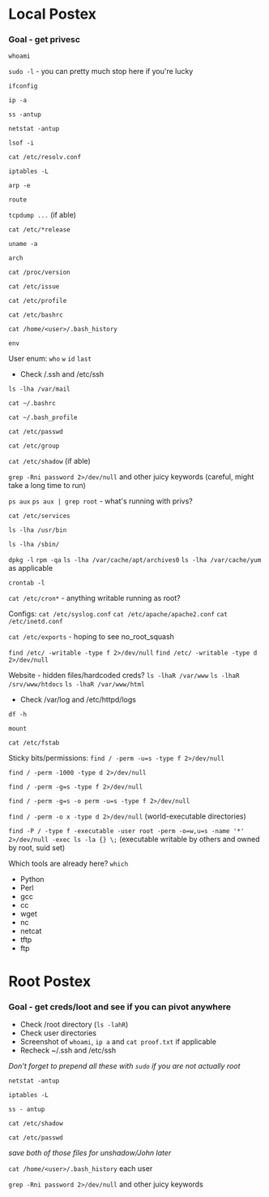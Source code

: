 # Local Postex
### Goal - get privesc

`whoami`

`sudo -l` - you can pretty much stop here if you're lucky

`ifconfig`

`ip -a`

`ss -antup`

`netstat -antup`

`lsof -i`

`cat /etc/resolv.conf`

`iptables -L`

`arp -e`

`route`

`tcpdump ...` (if able)

`cat /etc/*release`

`uname -a`

`arch`

`cat /proc/version`

`cat /etc/issue`

`cat /etc/profile`

`cat /etc/bashrc`

`cat /home/<user>/.bash_history`

`env`

User enum: `who` `w` `id` `last`
- Check /.ssh and /etc/ssh

`ls -lha /var/mail`

`cat ~/.bashrc`

`cat ~/.bash_profile`

`cat /etc/passwd`

`cat /etc/group`

`cat /etc/shadow` (if able)

`grep -Rni password 2>/dev/null` and other juicy keywords (careful, might take a long time to run)

`ps aux` `ps aux | grep root` - what's running with privs?

`cat /etc/services`

`ls -lha /usr/bin`

`ls -lha /sbin/`

`dpkg -l` `rpm -qa` `ls -lha /var/cache/apt/archives0` `ls -lha /var/cache/yum` as applicable

`crontab -l`

`cat /etc/cron*` - anything writable running as root?

Configs: `cat /etc/syslog.conf` `cat /etc/apache/apache2.conf` `cat /etc/inetd.conf`

`cat /etc/exports` - hoping to see no_root_squash

`find /etc/ -writable -type f 2>/dev/null`
`find /etc/ -writable -type d 2>/dev/null`

Website - hidden files/hardcoded creds?
`ls -lhaR /var/www` `ls -lhaR /srv/www/htdocs` `ls -lhaR /var/www/html`
- Check /var/log and /etc/httpd/logs

`df -h`

`mount`

`cat /etc/fstab`

Sticky bits/permissions:
`find / -perm -u=s -type f 2>/dev/null`

`find / -perm -1000 -type d 2>/dev/null`

`find / -perm -g=s -type f 2>/dev/null`

`find / -perm -g=s -o perm -u=s -type f 2>/dev/null`

`find / -perm -o x -type d 2>/dev/null` (world-executable directories)

`find -P / -type f -executable -user root -perm -o=w,u=s -name '*' 2>/dev/null -exec ls -la {} \;` (executable writable by others and owned by root, suid set)

Which tools are already here?
`which`
- Python
- Perl
- gcc
- cc
- wget
- nc
- netcat
- tftp
- ftp

# Root Postex
### Goal - get creds/loot and see if you can pivot anywhere
- Check /root directory (`ls -lahR`)
- Check user directories
- Screenshot of `whoami`, `ip a` and `cat proof.txt` if applicable
- Recheck ~/.ssh and /etc/ssh

*Don't forget to prepend all these with `sudo` if you are not actually root*

`netstat -antup`

`iptables -L`

`ss - antup`

`cat /etc/shadow`

`cat /etc/passwd`

*save both of those files for unshadow/John later*

`cat /home/<user>/.bash_history` each user

`grep -Rni password 2>/dev/null` and other juicy keywords


